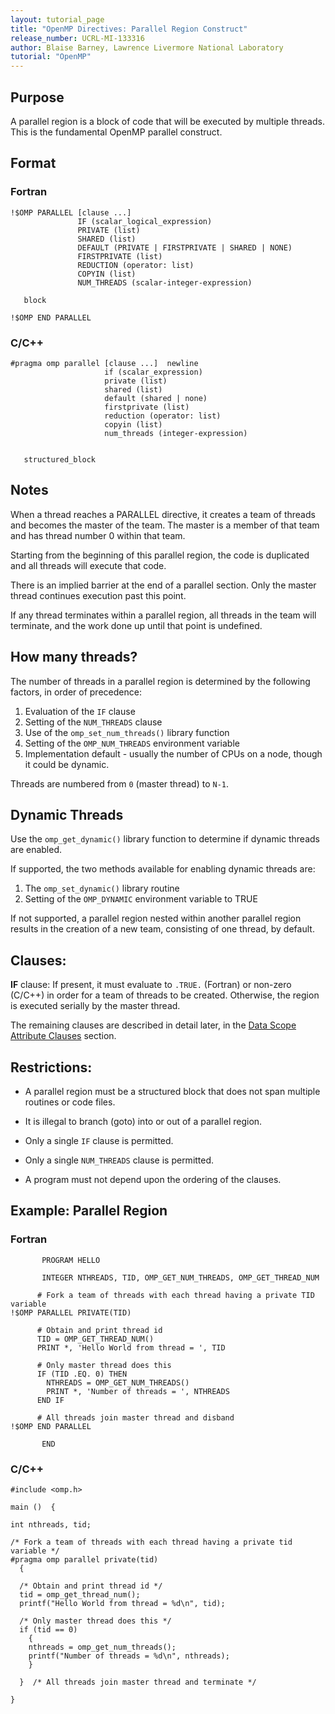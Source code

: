 ```yaml
---
layout: tutorial_page
title: "OpenMP Directives: Parallel Region Construct"
release_number: UCRL-MI-133316
author: Blaise Barney, Lawrence Livermore National Laboratory
tutorial: "OpenMP"
---
```


## Purpose

A parallel region is a block of code that will be executed by multiple threads. This is the fundamental OpenMP parallel construct.

## Format

### Fortran

```
!$OMP PARALLEL [clause ...] 
               IF (scalar_logical_expression) 
               PRIVATE (list) 
               SHARED (list) 
               DEFAULT (PRIVATE | FIRSTPRIVATE | SHARED | NONE) 
               FIRSTPRIVATE (list) 
               REDUCTION (operator: list) 
               COPYIN (list) 
               NUM_THREADS (scalar-integer-expression)

   block

!$OMP END PARALLEL
```

### C/C++


```
#pragma omp parallel [clause ...]  newline 
                     if (scalar_expression) 
                     private (list) 
                     shared (list) 
                     default (shared | none) 
                     firstprivate (list) 
                     reduction (operator: list) 
                     copyin (list) 
                     num_threads (integer-expression)

 
   structured_block
```

## Notes

When a thread reaches a PARALLEL directive, it creates a team of threads and becomes the master of the team. The master is a member of that team and has thread number 0 within that team.

Starting from the beginning of this parallel region, the code is duplicated and all threads will execute that code.

There is an implied barrier at the end of a parallel section. Only the master thread continues execution past this point.

If any thread terminates within a parallel region, all threads in the team will terminate, and the work done up until that point is undefined.

## How many threads?

The number of threads in a parallel region is determined by the following factors, in order of precedence:

1. Evaluation of the `IF` clause
2. Setting of the `NUM_THREADS` clause
3. Use of the `omp_set_num_threads()` library function
4. Setting of the `OMP_NUM_THREADS` environment variable
5. Implementation default - usually the number of CPUs on a node, though it could be dynamic.

Threads are numbered from `0` (master thread) to `N-1`.

## Dynamic Threads

Use the `omp_get_dynamic()` library function to determine if dynamic threads are enabled.

If supported, the two methods available for enabling dynamic threads are:

1. The `omp_set_dynamic()` library routine
2. Setting of the `OMP_DYNAMIC` environment variable to TRUE

If not supported, a parallel region nested within another parallel region results in the creation of a new team, consisting of one thread, by default.

## Clauses:

**IF** clause: If present, it must evaluate to `.TRUE.` (Fortran) or non-zero (C/C++) in order for a team of threads to be created. Otherwise, the region is executed serially by the master thread.

The remaining clauses are described in detail later, in the [Data Scope Attribute Clauses](data_scope.md) section.

## Restrictions:

* A parallel region must be a structured block that does not span multiple routines or code files.

* It is illegal to branch (goto) into or out of a parallel region.

* Only a single `IF` clause is permitted.

* Only a single `NUM_THREADS` clause is permitted.

* A program must not depend upon the ordering of the clauses.

## Example: Parallel Region

### Fortran

```
       PROGRAM HELLO

       INTEGER NTHREADS, TID, OMP_GET_NUM_THREADS, OMP_GET_THREAD_NUM

      # Fork a team of threads with each thread having a private TID variable
!$OMP PARALLEL PRIVATE(TID)

      # Obtain and print thread id
      TID = OMP_GET_THREAD_NUM()
      PRINT *, 'Hello World from thread = ', TID

      # Only master thread does this
      IF (TID .EQ. 0) THEN
        NTHREADS = OMP_GET_NUM_THREADS()
        PRINT *, 'Number of threads = ', NTHREADS
      END IF

      # All threads join master thread and disband
!$OMP END PARALLEL

       END
```

### C/C++

```
#include <omp.h>

main ()  {

int nthreads, tid;

/* Fork a team of threads with each thread having a private tid variable */
#pragma omp parallel private(tid)
  {

  /* Obtain and print thread id */
  tid = omp_get_thread_num();
  printf("Hello World from thread = %d\n", tid);

  /* Only master thread does this */
  if (tid == 0) 
    {
    nthreads = omp_get_num_threads();
    printf("Number of threads = %d\n", nthreads);
    }

  }  /* All threads join master thread and terminate */

}
```






